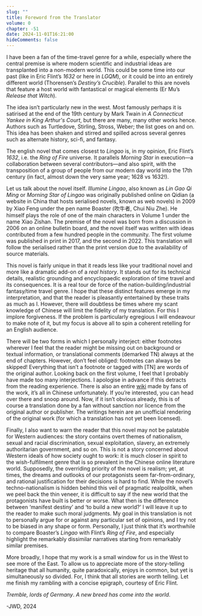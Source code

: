 ```yaml
---
slug: ""
title: Foreword from the Translator
volume: 0
chapter: -51
date: 2024-11-01T16:21:00
hideComments: false
---
```

I have been a fan of the time-travel genre for a while, especially where the central premise is where modern scientific and industrial ideas are transplanted into a non-modern world. This could be some time into our past (like in Eric Flint’s _1632_ or here in _LGQM_), or it could be into an entirely different world (Thorensen’s _Destiny’s Crucible_). Parallel to this are novels that feature a host world with fantastical or magical elements (Er Mu’s _Release that Witch_).

The idea isn’t particularly new in the west. Most famously perhaps it is satirised at the end of the 19th century by Mark Twain in _A Connecticut Yankee in King Arthur's Court_, but there are many, many other works hence. Authors such as Turtledove, Stirling, Stross, Weber; the list goes on and on. This idea has been shaken and stirred and spilled across several genres such as alternate history, sci-fi, and fantasy. 

The english novel that comes closest to _Lingao_ is, in my opinion, Eric Flint’s _1632_, i.e. the _Ring of Fire_ universe. It parallels _Morning Star_ in execution—a collaboration between several contributors—and also spirit, with the transposition of a group of people from our modern day world into the 17th century (in fact, almost down the very same year; 1628 vs 1632\!). 

Let us talk about the novel itself. _Illumine Lingao_, also known as _Lin Gao Qi Ming_ or _Morning Star of Lingao_ was originally published online on Qidian (a website in China that hosts serialised novels, known as web novels) in 2009 by Xiao Feng under the pen name Boaster (吹牛者, Chui Niu Zhe). He himself plays the role of one of the main characters in Volume 1 under the name Xiao Zishan. The premise of the novel was born from a discussion in 2006 on an online bulletin board, and the novel itself was written with ideas contributed from a few hundred people in the community. The first volume was published in print in 2017, and the second in 2022\. This translation will follow the serialised rather than the print version due to the availability of source materials. 

This novel is fairly unique in that it reads less like your traditional novel and more like a dramatic add-on of a _real history_. It stands out for its technical details, realistic grounding and encyclopaedic exploration of time travel and its consequences. It is a real tour de force of the nation-building/industrial fantasy/time travel genre. I hope that these distinct features emerge in my interpretation, and that the reader is pleasantly entertained by these traits as much as I. However, there will doubtless be times where my scant knowledge of Chinese will limit the fidelity of my translation. For this I implore forgiveness. If the problem is particularly egregious I will endeavour to make note of it, but my focus is above all to spin a coherent retelling for an English audience. 

There will be two forms in which I personally interject: either footnotes wherever I feel that the reader might be missing out on background or textual information, or translational comments (demarked TN) always at the end of chapters. However, don’t feel obliged: footnotes can always be skipped\! Everything that isn’t a footnote or tagged with \[TN\] are words of the original author. Looking back on the first volume, I feel that I probably have made too many interjections. I apologise in advance if this detracts from the reading experience. There is also an entire [wiki](https://lgqm.huijiwiki.com/wiki/%E9%A6%96%E9%A1%B5) made by fans of the work, it’s all in Chinese unfortunately. If you’re interested, you can head over there and snoop around. Now, if it isn’t obvious already, this is of course a translation done by a fan without sanction nor licence from the original author or publisher. The writings herein are an unofficial rendering of the original work (for which a translation has not yet been licensed). 

Finally, I also want to warn the reader that this novel may not be palatable for Western audiences: the story contains overt themes of nationalism, sexual and racial discrimination, sexual exploitation, slavery, an extremely authoritarian government, and so on. This is not a story concerned about Western ideals of how society ought to work: it is much closer in spirit to the wish-fulfilment genre that is so prevalent in the Chinese online literature world. Supposedly, the overriding priority of the novel is realism; yet, at times, the dreams and outlooks of our protagonists seem far-from-ordinary, and rational justification for their decisions is hard to find. While the novel’s techno-nationalism is hidden behind this veil of pragmatic realpolitik, when we peel back the thin veneer, it is difficult to say if the new world that the protagonists have built is better or worse. What then is the difference between ‘manifest destiny’ and ‘to build a new world?’ I will leave it up to the reader to make such moral judgments. My goal in this translation is not to personally argue for or against any particular set of opinions, and I try not to be biased in any shape or form. Personally, I just think that it’s worthwhile to compare Boaster’s _Lingao_ with Flint’s _Ring of Fire_, and especially highlight the remarkably dissimilar narratives starting from remarkably similar premises. 

More broadly, I hope that my work is a small window for us in the West to see more of the East. To allow us to appreciate more of the story-telling heritage that all humanity, quite paradoxically, enjoys in common, but yet is simultaneously so divided. For, I think that all stories are worth telling. Let me finish my rambling with a concise epigraph, courtesy of Eric Flint.

_Tremble, lords of Germany_. _A new breed has come into the world_.

-JWD, 2024

